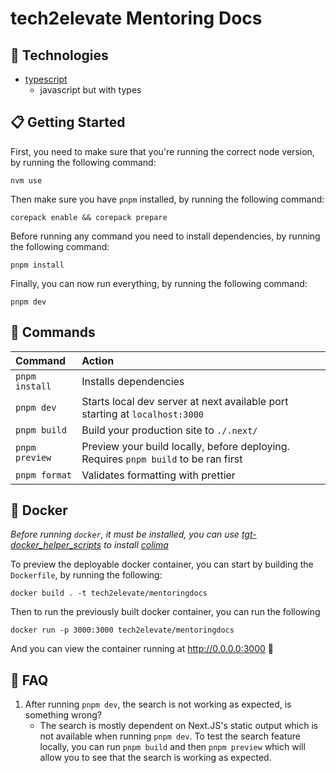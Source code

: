 # tech2elevate Mentoring Docs

## 🔧 Technologies

- [typescript](https://www.typescriptlang.org)
  - javascript but with types

## 📋 Getting Started

First, you need to make sure that you're running the correct node version, by running the following command:

```
nvm use
```

Then make sure you have `pnpm` installed, by running the following command:

```
corepack enable && corepack prepare
```

Before running any command you need to install dependencies, by running the following command:

```
pnpm install
```

Finally, you can now run everything, by running the following command:

```
pnpm dev
```

## 🧞 Commands

| Command        | Action                                                                              |
| :------------- | :---------------------------------------------------------------------------------- |
| `pnpm install` | Installs dependencies                                                               |
| `pnpm dev`     | Starts local dev server at next available port starting at `localhost:3000`         |
| `pnpm build`   | Build your production site to `./.next/`                                            |
| `pnpm preview` | Preview your build locally, before deploying. Requires `pnpm build` to be ran first |
| `pnpm format`  | Validates formatting with prettier                                                  |

## 🐳 Docker

_Before running `docker`, it must be installed, you can use [tgt-docker_helper_scripts](https://git.target.com/toolshed/docker-helper-scripts#docker-helper-scripts) to install [colima](https://github.com/abiosoft/colima)_

To preview the deployable docker container, you can start by building the `Dockerfile`, by running the following:

```
docker build . -t tech2elevate/mentoringdocs
```

Then to run the previously built docker container, you can run the following

```
docker run -p 3000:3000 tech2elevate/mentoringdocs
```

And you can view the container running at http://0.0.0.0:3000 🚀

## 🤨 FAQ

1. After running `pnpm dev`, the search is not working as expected, is something wrong?
   - The search is mostly dependent on Next.JS's static output which is not available when running `pnpm dev`. To test the search feature locally, you can run `pnpm build` and then `pnpm preview` which will allow you to see that the search is working as expected.
